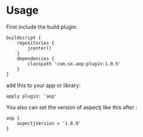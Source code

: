 # Usage

First include the build plugin:

    buildscript {
        repositories {
            jcenter()
        }
        dependencies {
            classpath 'com.sx.aop:plugin:1.0.5'
        }
    }

add this to your app or library:

    apply plugin: 'aop'
    
You also can set the version of aspectj like this after :

    aop {
        aspectjVersion = '1.8.0'
    }
    
